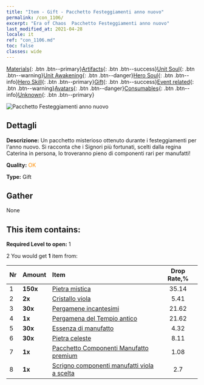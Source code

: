 ```yaml
---
title: "Item - Gift - Pacchetto Festeggiamenti anno nuovo"
permalink: /con_1106/
excerpt: "Era of Chaos  Pacchetto Festeggiamenti anno nuovo"
last_modified_at: 2021-04-28
locale: it
ref: "con_1106.md"
toc: false
classes: wide
---
```

 [Materials](/ItemsIT/){: .btn .btn--primary}[Artifacts](/ItemsIT/Artifacts/){: .btn .btn--success}[Unit Soul](/ItemsIT/UnitSoul/){: .btn .btn--warning}[Unit Awakening](/ItemsIT/UnitAwakening/){: .btn .btn--danger}[Hero Soul](/ItemsIT/HeroSoul/){: .btn .btn--info}[Hero Skill](/ItemsIT/HeroSkill/){: .btn .btn--primary}[Gift](/ItemsIT/Gift/){: .btn .btn--success}[Event related](/ItemsIT/Events/){: .btn .btn--warning}[Avatars](/ItemsIT/Avatars/){: .btn .btn--danger}[Consumables](/ItemsIT/Consumables/){: .btn .btn--info}[Unknown](/ItemsIT/Unknown/){: .btn .btn--primary}

 ![Pacchetto Festeggiamenti anno nuovo](/images/t/i_907298.png)

## Dettagli
 **Descrizione:** Un pacchetto misterioso ottenuto durante i festeggiamenti per l'anno nuovo. Si racconta che i Signori più fortunati, scelti dalla regina Caterina in persona, lo troveranno pieno di componenti rari per manufatti!

 **Quality:** <span style="color: #FF8C00">OK</span>

 **Type:** Gift

## Gather

  None

## This item contains:

 **Required Level to open:** 1

 2 You would get **1** item  from:

  | Nr | Amount |     Item    | Drop Rate,% |
  |:---|:-------|:------------|:---------:|
  | 1 |  **150x** | [Pietra mistica](/ItemsIT/con_923/) | 35.14 | 
  | 2 |  **2x** | [Cristallo viola](/ItemsIT/con_720/) | 5.41 | 
  | 3 |  **30x** | [Pergamene incantesimi](/ItemsIT/con_694/) | 21.62 | 
  | 4 |  **1x** | [Pergamena del Tempio antico](/ItemsIT/con_697/) | 21.62 | 
  | 5 |  **30x** | [Essenza di manufatto](/ItemsIT/con_905/) | 4.32 | 
  | 6 |  **30x** | [Pietra celeste](/ItemsIT/art_188/) | 8.11 | 
  | 7 |  **1x** | [Pacchetto Componenti Manufatto premium](/ItemsIT/con_1507/) | 1.08 | 
  | 8 |  **1x** | [Scrigno componenti manufatti viola a scelta](/ItemsIT/con_1612/) | 2.7 | 
